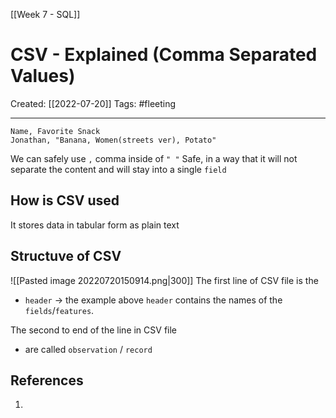 [[Week 7 - SQL]]

# CSV - Explained (Comma Separated Values)
Created:  [[2022-07-20]]
Tags: #fleeting 

---
```csv
Name, Favorite Snack
Jonathan, "Banana, Women(streets ver), Potato"
``` 
We can safely use `,` comma inside of `" "`
Safe, in a way that it will not separate the content and will stay into a single `field` 


## How is CSV used
It stores data in tabular form as plain text


## Structuve of CSV
![[Pasted image 20220720150914.png|300]]
The first line of CSV file is the 
- `header` -> the example above `header` contains the names of the `fields`/`features`.


The second to end of the line in CSV file 
- are called `observation` / `record`









## References
1. 